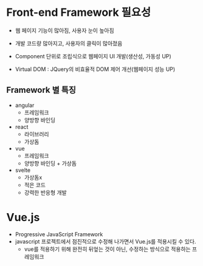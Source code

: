 # Front-end Framework 필요성

- 웹 페이지 기능이 많아짐, 사용자 눈이 높아짐
- 개발 코드량 많아지고, 사용자의 클릭이 많아졌음



- Component 단위로 조립식으로 웹페이지 UI 개발(생산성, 가동성 UP)
- Virtual DOM : JQuery의 비효율적 DOM 제어 개선(웹페이지 성능 UP)



## Framework 별 특징

- angular
  - 프레임워크
  - 양방향 바인딩
- react
  - 라이브러리
  - 가상돔
- vue
  - 프레임워크
  - 양방향 바인딩 + 가상돔
- svelte
  - 가상돔x
  - 적은 코드
  - 강력한 반응형 개발

# Vue.js

- Progressive JavaScript Framework
- javascript 프로젝트에서 점진적으로 수정해 나가면서 Vue.js를 적용시킬 수 있다. 
  - vue를 적용하기 위해 완전히 뒤엎는 것이 아닌, 수정하는 방식으로 적용하는 프레임워크